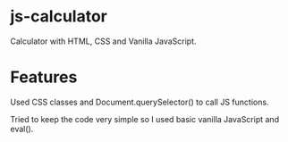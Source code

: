 # js-calculator
Calculator with HTML, CSS and Vanilla JavaScript.


# Features
Used CSS classes and Document.querySelector() to call JS functions.

Tried to keep the code very simple so I used basic vanilla JavaScript and eval().
